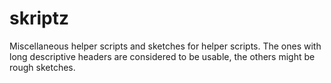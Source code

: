 skriptz
=======

Miscellaneous helper scripts and sketches for helper scripts.
The ones with long descriptive headers are considered to be usable, 
the others might be rough sketches.
